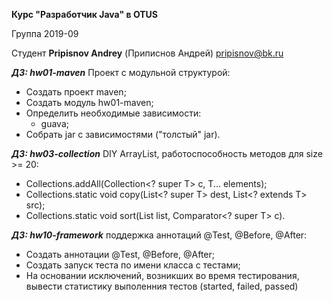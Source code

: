 **Курс "Разработчик Java" в OTUS**
 
 Группа 2019-09
 
 Студент
**Pripisnov Andrey** (Приписнов Андрей)
pripisnov@bk.ru

***ДЗ: hw01-maven*** Проект с модульной структурой:

 - Создать проект maven;
 - Создать модуль hw01-maven;
 - Определить необходимые зависимости:
    - guava;
 - Собрать jar с зависимостями ("толстый" jar).
 
 ***ДЗ: hw03-collection*** DIY ArrayList, работоспособность методов для size >= 20:
 
 - Collections.addAll(Collection<? super T> c, T... elements);
 - Collections.static <T> void copy(List<? super T> dest, List<? extends T> src);
 - Collections.static <T> void sort(List<T> list, Comparator<? super T> c).
 
 ***ДЗ: hw10-framework*** поддержка аннотаций @Test, @Before, @After:
 - Создать аннотации  @Test, @Before, @After;
 - Создать запуск теста по имени класса с тестами;
 - На основании исключений, возникших во время тестирования, вывести статистику выполенния тестов (started, failed, passed)
 